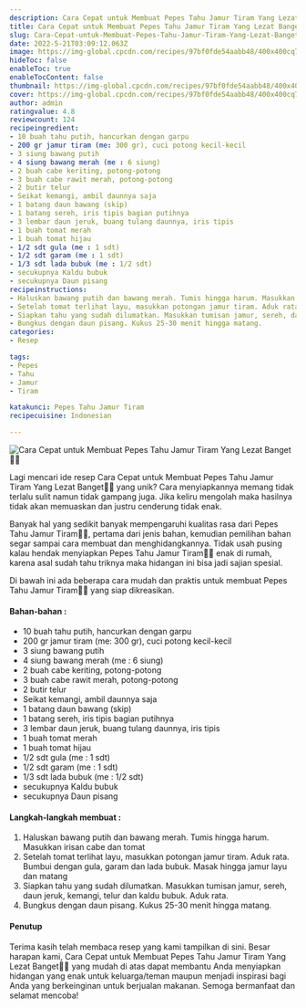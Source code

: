 ```yaml
---
description: Cara Cepat untuk Membuat Pepes Tahu Jamur Tiram Yang Lezat Banget"
title: Cara Cepat untuk Membuat Pepes Tahu Jamur Tiram Yang Lezat Banget
slug: Cara-Cepat-untuk-Membuat-Pepes-Tahu-Jamur-Tiram-Yang-Lezat-Banget
date: 2022-5-21T03:09:12.063Z
image: https://img-global.cpcdn.com/recipes/97bf0fde54aabb48/400x400cq70/photo.jpg
hideToc: false
enableToc: true
enableTocContent: false
thumbnail: https://img-global.cpcdn.com/recipes/97bf0fde54aabb48/400x400cq70/photo.jpg
cover: https://img-global.cpcdn.com/recipes/97bf0fde54aabb48/400x400cq70/photo.jpg
author: admin
ratingvalue: 4.8
reviewcount: 124
recipeingredient:
- 10 buah tahu putih, hancurkan dengan garpu
- 200 gr jamur tiram (me: 300 gr), cuci potong kecil-kecil
- 3 siung bawang putih
- 4 siung bawang merah (me : 6 siung)
- 2 buah cabe keriting, potong-potong
- 3 buah cabe rawit merah, potong-potong
- 2 butir telur
- Seikat kemangi, ambil daunnya saja
- 1 batang daun bawang (skip)
- 1 batang sereh, iris tipis bagian putihnya
- 3 lembar daun jeruk, buang tulang daunnya, iris tipis
- 1 buah tomat merah
- 1 buah tomat hijau
- 1/2 sdt gula (me : 1 sdt)
- 1/2 sdt garam (me : 1 sdt)
- 1/3 sdt lada bubuk (me : 1/2 sdt)
- secukupnya Kaldu bubuk
- secukupnya Daun pisang
recipeinstructions:
- Haluskan bawang putih dan bawang merah. Tumis hingga harum. Masukkan irisan cabe dan tomat
- Setelah tomat terlihat layu, masukkan potongan jamur tiram. Aduk rata. Bumbui dengan gula, garam dan lada bubuk. Masak hingga jamur layu dan matang
- Siapkan tahu yang sudah dilumatkan. Masukkan tumisan jamur, sereh, daun jeruk, kemangi, telur dan kaldu bubuk. Aduk rata.
- Bungkus dengan daun pisang. Kukus 25-30 menit hingga matang.
categories:
- Resep

tags:
- Pepes
- Tahu
- Jamur
- Tiram

katakunci: Pepes Tahu Jamur Tiram
recipecuisine: Indonesian

---
```


![Cara Cepat untuk Membuat Pepes Tahu Jamur Tiram Yang Lezat Banget👩‍🍳](https://img-global.cpcdn.com/recipes/97bf0fde54aabb48/400x400cq70/photo.jpg)

Lagi mencari ide resep Cara Cepat untuk Membuat Pepes Tahu Jamur Tiram Yang Lezat Banget👩‍🍳 yang unik? Cara menyiapkannya memang tidak terlalu sulit namun tidak gampang juga. Jika keliru mengolah maka hasilnya tidak akan memuaskan dan justru cenderung tidak enak.

Banyak hal yang sedikit banyak mempengaruhi kualitas rasa dari Pepes Tahu Jamur Tiram👩‍🍳, pertama dari jenis bahan, kemudian pemilihan bahan segar sampai cara membuat dan menghidangkannya. Tidak usah pusing kalau hendak menyiapkan Pepes Tahu Jamur Tiram👩‍🍳 enak di rumah, karena asal sudah tahu triknya maka hidangan ini bisa jadi sajian spesial.

Di bawah ini ada beberapa cara mudah dan praktis untuk membuat Pepes Tahu Jamur Tiram👩‍🍳 yang siap dikreasikan.

<!--inarticleads1-->

#### Bahan-bahan :

- 10 buah tahu putih, hancurkan dengan garpu
- 200 gr jamur tiram (me: 300 gr), cuci potong kecil-kecil
- 3 siung bawang putih
- 4 siung bawang merah (me : 6 siung)
- 2 buah cabe keriting, potong-potong
- 3 buah cabe rawit merah, potong-potong
- 2 butir telur
- Seikat kemangi, ambil daunnya saja
- 1 batang daun bawang (skip)
- 1 batang sereh, iris tipis bagian putihnya
- 3 lembar daun jeruk, buang tulang daunnya, iris tipis
- 1 buah tomat merah
- 1 buah tomat hijau
- 1/2 sdt gula (me : 1 sdt)
- 1/2 sdt garam (me : 1 sdt)
- 1/3 sdt lada bubuk (me : 1/2 sdt)
- secukupnya Kaldu bubuk
- secukupnya Daun pisang

<!--inarticleads2-->

#### Langkah-langkah membuat :

1. Haluskan bawang putih dan bawang merah. Tumis hingga harum. Masukkan irisan cabe dan tomat
1. Setelah tomat terlihat layu, masukkan potongan jamur tiram. Aduk rata. Bumbui dengan gula, garam dan lada bubuk. Masak hingga jamur layu dan matang
1. Siapkan tahu yang sudah dilumatkan. Masukkan tumisan jamur, sereh, daun jeruk, kemangi, telur dan kaldu bubuk. Aduk rata.
1. Bungkus dengan daun pisang. Kukus 25-30 menit hingga matang.

#### Penutup

Terima kasih telah membaca resep yang kami tampilkan di sini. Besar harapan kami, Cara Cepat untuk Membuat Pepes Tahu Jamur Tiram Yang Lezat Banget👩‍🍳 yang mudah di atas dapat membantu Anda menyiapkan hidangan yang enak untuk keluarga/teman maupun menjadi inspirasi bagi Anda yang berkeinginan untuk berjualan makanan. Semoga bermanfaat dan selamat mencoba!